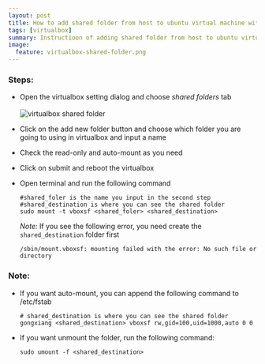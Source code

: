 ```yaml
---
layout: post
title: How to add shared folder from host to ubuntu virtual machine with virtualbox
tags: [virtualbox]
summary: Instructioon of adding shared folder from host to ubuntu virtual machine with virtualbox
image:
  feature: virtualbox-shared-folder.png
---
```


### Steps:
* Open the virtualbox setting dialog and choose *shared folders* tab
   <br/>
   <br/>
   ![virtualbox shared folder]({{site.baseurl}}/images/virtualbox-shared-folder.png)

* Click on the add new folder button and choose which folder you are going to using in virtualbox and input a name

* Check the read-only and auto-mount as you need

* Click on submit and reboot the virtualbox

* Open terminal and run the following command

  <!--lang: bash-->
  ```
  #shared_foler is the name you input in the second step
  #shared_destination is where you can see the shared folder
  sudo mount -t vboxsf <shared_foler> <shared_destination>
  ```
  *Note:* If you see the following error, you need create the `shared_destination` folder first

  <!--lang: bash-->
  ```
  /sbin/mount.vboxsf: mounting failed with the error: No such file or directory
  ```

### Note:
* If you want auto-mount, you can append the following command to /etc/fstab

  <!--lang: bash-->
  ```
  # shared_destination is where you can see the shared folder
  gongxiang <shared_destination> vboxsf rw,gid=100,uid=1000,auto 0 0
  ```
* If you want unmount the folder, run the following command:

  <!--lang: bash-->
  ```
  sudo umount -f <shared_destination>
  ```
